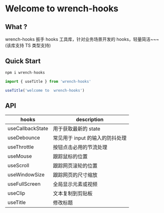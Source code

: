 <h1 >Welcome to wrench-hooks</h1>

## What ?

wrench-hooks 扳手 hooks 工具库，针对<span >业务场景</span>开发的 hooks，轻量简洁~~~ (该库支持 TS 类型支持)

## Quick Start

```js
npm i wrench-hooks

import { useTitle } from 'wrench-hooks'

useTitle('welcome to  wrench-hooks')
```

## API

| hooks            | description                     |
| ---------------- | ------------------------------- |
| useCallbackState | 用于获取最新的 state            |
| useDebounce      | 常见用于 input 的输入的防抖处理 |
| useThrottle      | 按钮点击必用的节流处理          |
| useMouse         | 跟踪鼠标的位置                  |
| useScroll        | 跟踪网页滚轮的位置              |
| useWindowSize    | 跟踪网页的尺寸缩放              |
| useFullScreen    | 全局显示元素或视频              |
| useClip          | 文本复制到剪贴板                |
| useTitle         | 修改标题                        |

